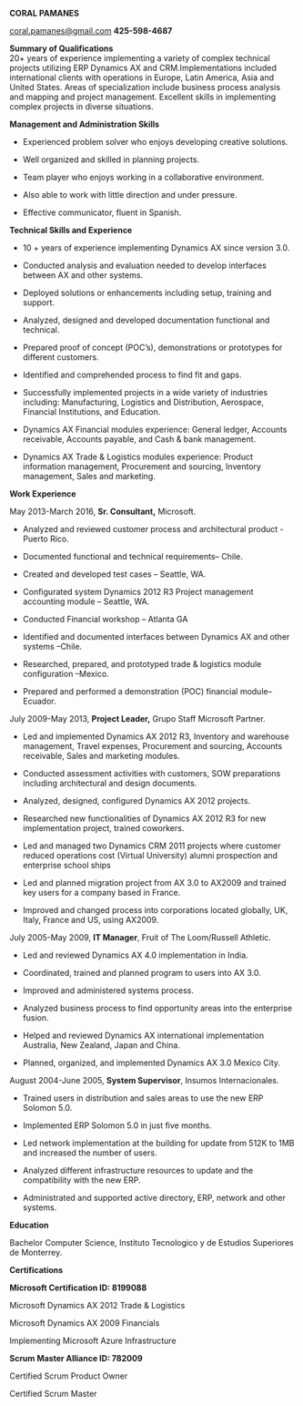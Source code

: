 ﻿﻿﻿**CORAL PAMANES**<coral.pamanes@gmail.com> **425-598-4687****Summary of Qualifications**  20+ years of experience implementing a variety of complex technical projectsutilizing ERP Dynamics AX and CRM.Implementations included international clients with operations in Europe, Latin America, Asia and United States.Areas of specialization include business process analysis and mapping andproject management. Excellent skills in implementing complex projects in diversesituations.**Management and Administration Skills**-   Experienced problem solver who enjoys developing creative solutions.-   Well organized and skilled in planning projects.-   Team player who enjoys working in a collaborative environment.-   Also able to work with little direction and under pressure.-   Effective communicator, fluent in Spanish.**Technical Skills and Experience**-   10 + years of experience implementing Dynamics AX since version 3.0.-   Conducted analysis and evaluation needed to develop interfaces between AX    and other systems.-   Deployed solutions or enhancements including setup, training and support.-   Analyzed, designed and developed documentation functional and technical.-   Prepared proof of concept (POC’s), demonstrations or prototypes for    different customers.-   Identified and comprehended process to find fit and gaps.-   Successfully implemented projects in a wide variety of industries including:    Manufacturing, Logistics and Distribution, Aerospace, Financial    Institutions, and Education.-   Dynamics AX Financial modules experience: General ledger, Accounts    receivable, Accounts payable, and Cash & bank management.-   Dynamics AX Trade & Logistics modules experience: Product information    management, Procurement and sourcing, Inventory management, Sales and    marketing.**Work Experience**May 2013-March 2016, **Sr. Consultant,** Microsoft.-   Analyzed and reviewed customer process and architectural product -Puerto    Rico.-   Documented functional and technical requirements– Chile.-   Created and developed test cases – Seattle, WA.-   Configurated system Dynamics 2012 R3 Project management accounting module –    Seattle, WA.-   Conducted Financial workshop – Atlanta GA-   Identified and documented interfaces between Dynamics AX and other systems    –Chile.-   Researched, prepared, and prototyped trade & logistics module configuration    –Mexico.-   Prepared and performed a demonstration (POC) financial module– Ecuador.July 2009-May 2013, **Project Leader,** Grupo Staff Microsoft Partner.-   Led and implemented Dynamics AX 2012 R3, Inventory and warehouse management,    Travel expenses, Procurement and sourcing, Accounts receivable, Sales and    marketing modules.-   Conducted assessment activities with customers, SOW preparations including    architectural and design documents.-   Analyzed, designed, configured Dynamics AX 2012 projects.-   Researched new functionalities of Dynamics AX 2012 R3 for new implementation    project, trained coworkers.-   Led and managed two Dynamics CRM 2011 projects where customer reduced    operations cost (Virtual University) alumni prospection and enterprise    school ships-   Led and planned migration project from AX 3.0 to AX2009 and trained key    users for a company based in France.-   Improved and changed process into corporations located globally, UK, Italy,    France and US, using AX2009.July 2005-May 2009, **IT Manager**, Fruit of The Loom/Russell Athletic.-   Led and reviewed Dynamics AX 4.0 implementation in India.-   Coordinated, trained and planned program to users into AX 3.0.-   Improved and administered systems process.-   Analyzed business process to find opportunity areas into the enterprise    fusion.-   Helped and reviewed Dynamics AX international implementation Australia, New    Zealand, Japan and China.-   Planned, organized, and implemented Dynamics AX 3.0 Mexico City.August 2004-June 2005, **System Supervisor**, Insumos Internacionales.-   Trained users in distribution and sales areas to use the new ERP Solomon    5.0.-   Implemented ERP Solomon 5.0 in just five months.-   Led network implementation at the building for update from 512K to 1MB and    increased the number of users.-   Analyzed different infrastructure resources to update and the compatibility    with the new ERP.-   Administrated and supported active directory, ERP, network and other    systems.**Education**Bachelor Computer Science, Instituto Tecnologico y de Estudios Superiores deMonterrey.**Certifications****Microsoft Certification ID: 8199088**Microsoft Dynamics AX 2012 Trade & LogisticsMicrosoft Dynamics AX 2009 FinancialsImplementing Microsoft Azure Infrastructure**Scrum Master Alliance ID: 782009**Certified Scrum Product OwnerCertified Scrum Master